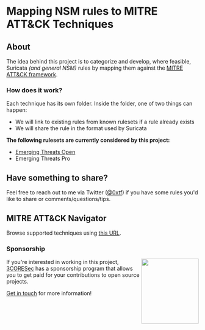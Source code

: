 # Mapping NSM rules to MITRE ATT&CK Techniques 

## About

The idea behind this project is to categorize and develop, where feasible, Suricata *(and general NSM)* rules by mapping them against the [MITRE ATT&CK framework](https://attack.mitre.org). 

### How does it work?

Each technique has its own folder. Inside the folder, one of two things can happen:

* We will link to existing rules from known rulesets if a rule already exists
* We will share the rule in the format used by Suricata

**The following rulesets are currently considered by this project:**

* [Emerging Threats Open](https://rules.emergingthreats.net/open/suricata-4.0/)
* Emerging Threats Pro

## Have something to share? 

Feel free to reach out to me via Twitter ([@0xtf](https://twitter.com/0xtf)) if you have some rules you'd like to share or comments/questions/tips.

## MITRE ATT&CK Navigator

Browse supported techniques using [this URL](https://mitre-attack.github.io/attack-navigator/enterprise/#layerURL=https%3A%2F%2Fraw.githubusercontent.com%2F0xtf%2Fnsm-attack%2Fmaster%2FNSM_Rules.json).

### Sponsorship

<img align="right" width="150" height="170" src="https://3coresec.com/assets/imgs/social-logo.png">

If you're interested in working in this project, [3CORESec](https://3coresec.com) has a sponsorship program that allows you to get paid for your contributions to open source projects. 

[Get in touch](https://3coresec.com/contact.html) for more information!
